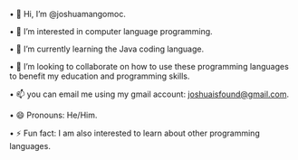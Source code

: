 • 👋 Hi, I’m @joshuamangomoc.

• 👀 I’m interested in computer language programming.

• 🌱 I’m currently learning the Java coding language.

• 💞️ I’m looking to collaborate on how to use these programming languages to benefit my education and programming skills.

• 📫 you can email me using my gmail account: joshuaisfound@gmail.com.

• 😄 Pronouns: He/Him.

• ⚡ Fun fact: I am also interested to learn about other programming languages.
